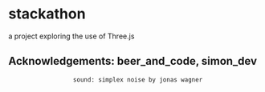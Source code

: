 # stackathon
a project exploring the use of Three.js

## Acknowledgements:  beer_and_code, simon_dev
                      sound: simplex noise by jonas wagner
